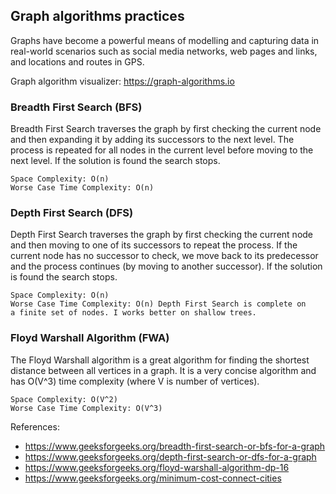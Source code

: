 ## Graph algorithms practices

Graphs have become a powerful means of modelling and capturing data in real-world scenarios such as social media
networks, web pages and links, and locations and routes in GPS.

Graph algorithm visualizer: https://graph-algorithms.io

### Breadth First Search (BFS)
Breadth First Search traverses the graph by first checking the current node and then expanding it by adding its
successors to the next level. The process is repeated for all nodes in the  current level before moving to the next
level. If the solution is found the search stops.
```
Space Complexity: O(n)
Worse Case Time Complexity: O(n)
```

### Depth First Search (DFS)
Depth First Search traverses the graph by first checking the current node and then moving to one of its successors to
repeat the process. If the current node has no successor to check, we move back to its predecessor and the process
continues (by moving to another successor). If the solution is found the search stops.
```
Space Complexity: O(n)
Worse Case Time Complexity: O(n) Depth First Search is complete on
a finite set of nodes. I works better on shallow trees.
```

### Floyd Warshall Algorithm (FWA)
The Floyd Warshall algorithm is a great algorithm for finding the shortest distance between all vertices in a graph.
It is a very concise algorithm and has O(V^3) time complexity (where V is number of vertices).
```
Space Complexity: O(V^2)
Worse Case Time Complexity: O(V^3)
```

References:
- https://www.geeksforgeeks.org/breadth-first-search-or-bfs-for-a-graph
- https://www.geeksforgeeks.org/depth-first-search-or-dfs-for-a-graph
- https://www.geeksforgeeks.org/floyd-warshall-algorithm-dp-16
- https://www.geeksforgeeks.org/minimum-cost-connect-cities
